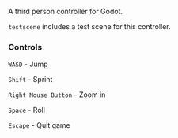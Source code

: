 A third person controller for Godot.

`testscene` includes a test scene for this controller.

### Controls ###

`WASD` - Jump

`Shift` - Sprint

`Right Mouse Button` - Zoom in

`Space` - Roll

`Escape` - Quit game
